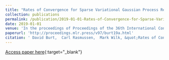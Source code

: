 ```yaml
---
title: "Rates of Convergence for Sparse Variational Gaussian Process Regression"
collection: publications
permalink: /publication/2019-01-01-Rates-of-Convergence-for-Sparse-Variational-Gaussian-Process-Regression
date: 2019-01-01
venue: 'In the proceedings of Proceedings of the 36th International Conference on Machine Learning, ICML 2019, 9-15 June 2019, Long Beach, California, USA'
paperurl: 'http://proceedings.mlr.press/v97/burt19a.html'
citation: ' David Burt,  Carl Rasmussen,  Mark Wilk, &quot;Rates of Convergence for Sparse Variational Gaussian Process Regression.&quot; In the proceedings of Proceedings of the 36th International Conference on Machine Learning, ICML 2019, 9-15 June 2019, Long Beach, California, USA, 2019.'
---
```

[Access paper here](http://proceedings.mlr.press/v97/burt19a.html){:target="_blank"}
